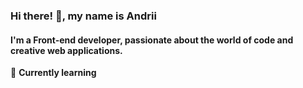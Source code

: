 ### Hi there! 👋, my name is Andrii

#### I'm a Front-end developer, passionate about the world of code and creative web applications.

🌱 **Currently learning**


